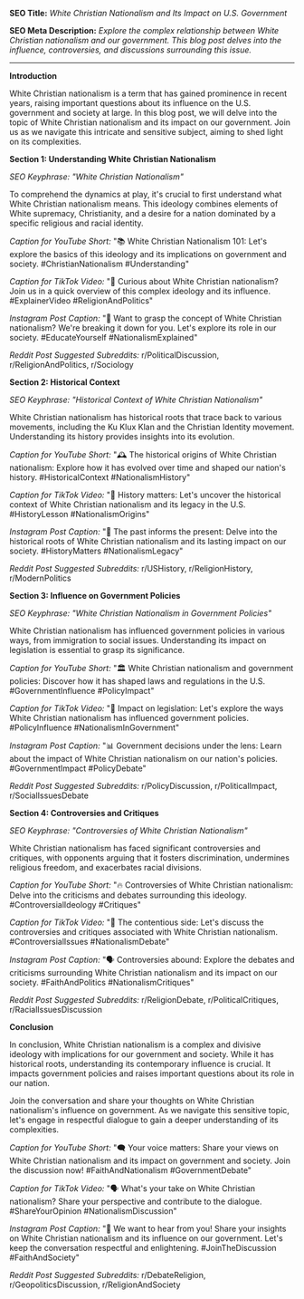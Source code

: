 **SEO Title:** _White Christian Nationalism and Its Impact on U.S. Government_

**SEO Meta Description:** _Explore the complex relationship between White Christian nationalism and our government. This blog post delves into the influence, controversies, and discussions surrounding this issue._

---

**Introduction**

White Christian nationalism is a term that has gained prominence in recent years, raising important questions about its influence on the U.S. government and society at large. In this blog post, we will delve into the topic of White Christian nationalism and its impact on our government. Join us as we navigate this intricate and sensitive subject, aiming to shed light on its complexities.

**Section 1: Understanding White Christian Nationalism**

_SEO Keyphrase: "White Christian Nationalism"_

To comprehend the dynamics at play, it's crucial to first understand what White Christian nationalism means. This ideology combines elements of White supremacy, Christianity, and a desire for a nation dominated by a specific religious and racial identity.

_Caption for YouTube Short:_ "📚 White Christian Nationalism 101: Let's explore the basics of this ideology and its implications on government and society. #ChristianNationalism #Understanding"

_Caption for TikTok Video:_ "🤔 Curious about White Christian nationalism? Join us in a quick overview of this complex ideology and its influence. #ExplainerVideo #ReligionAndPolitics"

_Instagram Post Caption:_ "📖 Want to grasp the concept of White Christian nationalism? We're breaking it down for you. Let's explore its role in our society. #EducateYourself #NationalismExplained"

_Reddit Post Suggested Subreddits:_ r/PoliticalDiscussion, r/ReligionAndPolitics, r/Sociology

**Section 2: Historical Context**

_SEO Keyphrase: "Historical Context of White Christian Nationalism"_

White Christian nationalism has historical roots that trace back to various movements, including the Ku Klux Klan and the Christian Identity movement. Understanding its history provides insights into its evolution.

_Caption for YouTube Short:_ "🕰️ The historical origins of White Christian nationalism: Explore how it has evolved over time and shaped our nation's history. #HistoricalContext #NationalismHistory"

_Caption for TikTok Video:_ "📜 History matters: Let's uncover the historical context of White Christian nationalism and its legacy in the U.S. #HistoryLesson #NationalismOrigins"

_Instagram Post Caption:_ "🌟 The past informs the present: Delve into the historical roots of White Christian nationalism and its lasting impact on our society. #HistoryMatters #NationalismLegacy"

_Reddit Post Suggested Subreddits:_ r/USHistory, r/ReligionHistory, r/ModernPolitics

**Section 3: Influence on Government Policies**

_SEO Keyphrase: "White Christian Nationalism in Government Policies"_

White Christian nationalism has influenced government policies in various ways, from immigration to social issues. Understanding its impact on legislation is essential to grasp its significance.

_Caption for YouTube Short:_ "🏛️ White Christian nationalism and government policies: Discover how it has shaped laws and regulations in the U.S. #GovernmentInfluence #PolicyImpact"

_Caption for TikTok Video:_ "📜 Impact on legislation: Let's explore the ways White Christian nationalism has influenced government policies. #PolicyInfluence #NationalismInGovernment"

_Instagram Post Caption:_ "📊 Government decisions under the lens: Learn about the impact of White Christian nationalism on our nation's policies. #GovernmentImpact #PolicyDebate"

_Reddit Post Suggested Subreddits:_ r/PolicyDiscussion, r/PoliticalImpact, r/SocialIssuesDebate

**Section 4: Controversies and Critiques**

_SEO Keyphrase: "Controversies of White Christian Nationalism"_

White Christian nationalism has faced significant controversies and critiques, with opponents arguing that it fosters discrimination, undermines religious freedom, and exacerbates racial divisions.

_Caption for YouTube Short:_ "🔥 Controversies of White Christian nationalism: Delve into the criticisms and debates surrounding this ideology. #ControversialIdeology #Critiques"

_Caption for TikTok Video:_ "🤨 The contentious side: Let's discuss the controversies and critiques associated with White Christian nationalism. #ControversialIssues #NationalismDebate"

_Instagram Post Caption:_ "🗣️ Controversies abound: Explore the debates and criticisms surrounding White Christian nationalism and its impact on our society. #FaithAndPolitics #NationalismCritiques"

_Reddit Post Suggested Subreddits:_ r/ReligionDebate, r/PoliticalCritiques, r/RacialIssuesDiscussion

**Conclusion**

In conclusion, White Christian nationalism is a complex and divisive ideology with implications for our government and society. While it has historical roots, understanding its contemporary influence is crucial. It impacts government policies and raises important questions about its role in our nation.

Join the conversation and share your thoughts on White Christian nationalism's influence on government. As we navigate this sensitive topic, let's engage in respectful dialogue to gain a deeper understanding of its complexities.

_Caption for YouTube Short:_ "🗨️ Your voice matters: Share your views on White Christian nationalism and its impact on government and society. Join the discussion now! #FaithAndNationalism #GovernmentDebate"

_Caption for TikTok Video:_ "🗣️ What's your take on White Christian nationalism? Share your perspective and contribute to the dialogue. #ShareYourOpinion #NationalismDiscussion"

_Instagram Post Caption:_ "📢 We want to hear from you! Share your insights on White Christian nationalism and its influence on our government. Let's keep the conversation respectful and enlightening. #JoinTheDiscussion #FaithAndSociety"

_Reddit Post Suggested Subreddits:_ r/DebateReligion, r/GeopoliticsDiscussion, r/ReligionAndSociety
